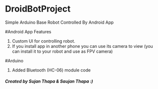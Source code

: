 # DroidBotProject
Simple Arduino Base Robot Controlled By Android App

#Android App Features
<ol>
	<li>Custom UI for controlling robot.</li>
	<li>If you install app in another phone you can use its camera to view (you can install it to your robot and use as FPV camera)</li>
</ol>

#Arduino 
<ol>
	<li>Added Bluetooth (HC-06) module code</li>
</ol>


<h5>Created by Sujan Thapa & Saujan Thapa :)</h5>